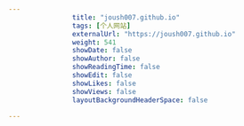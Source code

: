 ---
                title: "joush007.github.io"
                tags: [个人网站]
                externalUrl: "https://joush007.github.io"
                weight: 541
                showDate: false
                showAuthor: false
                showReadingTime: false
                showEdit: false
                showLikes: false
                showViews: false
                layoutBackgroundHeaderSpace: false
                ---

